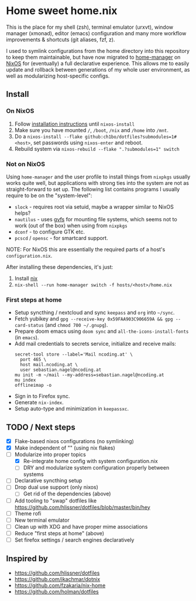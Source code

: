 # Home sweet home.nix

This is the place for my shell (zsh), terminal emulator (urxvt), window manager
(xmonad), editor (emacs) configuration and many more workflow improvements &
shortcuts (git aliases, fzf, z).

I used to symlink configurations from the home directory into this repository to
keep them maintainable, but have now migrated to
[home-manager](https://github.com/nix-community/home-manager) on
[NixOS](https://nixos.org) for (eventually) a full declarative experience. This
allows me to easily update and rollback between generations of my whole user
environment, as well as modularizing host-specific configs.

## Install

### On NixOS

1. Follow [installation
   instructions](https://nixos.org/manual/nixos/stable/index.html#sec-installation-installing)
   until `nixos-install`
2. Make sure you have mounted `/`, `/boot`, `/nix` and `/home` into `/mnt`.
3. Do a `nixos-install --flake github:ch1bo/dotfiles?submodules=1#<host>`, set
   passwords using `nixos-enter` and reboot.
4. Rebuild system via `nixos-rebuild --flake ".?submodules=1" switch`

### Not on NixOS

Using `home-manager` and the user profile to install things from `nixpkgs`
usually works quite well, but applications with strong ties into the system are
not as straight-forward to set up. The following list contains programs I
usually require to be on the "system-level":

- `slock` - requires root via setuid, maybe a wrapper similar to NixOS helps?
- `nautilus` - uses
  [gvfs](https://wiki.archlinux.org/index.php/File_manager_functionality#Mounting)
  for mounting file systems, which seems not to work (out of the box) when using
  from `nixpkgs`
- `dconf` - to configure GTK etc.
- `pcscd` / `opensc` - for smartcard support.

NOTE: For NixOS this are essentially the required parts of a host's
`configuration.nix`.

After installing these dependencies, it's just:

1. Install [nix](https://nixos.org/download.html)
2. `nix-shell --run home-manager switch -f hosts/<host>/home.nix`

### First steps at home

- Setup syncthing / nextcloud and sync `keepass` and `org` into `~/sync`.
- Fetch yubikey and `gpg --receive-key 0x59FAA903C906659A && gpg --card-status` (and `chmod 700 ~/.gnupg`).
- Prepare doom emacs using `doom sync` and `all-the-icons-install-fonts` (in `emacs`).
- Add mail credentials to secrets service, initialize and receive mails:
  ```
  secret-tool store --label='Mail ncoding.at' \
    port 465 \
    host mail.ncoding.at \
    user sebastian.nagel@ncoding.at
  mu init -m ~/mail --my-address=sebastian.nagel@ncoding.at
  mu index
  offlineimap -o
  ```
- Sign in to Firefox sync.
- Generate `nix-index`.
- Setup auto-type and minimization in `keepassxc`.

## TODO / Next steps

- [x] Flake-based nixos configurations (no symlinking)
- [x] Make independent of "<nixpkgs>" (using nix flakes)
- [ ] Modularize into proper topics
  - [x] Re-integrate home config with system configuration.nix
  - [ ] DRY and modularize system configuration properly between systems
- [ ] Declarative syncthing setup
- [ ] Drop dual use support (only nixos)
  - [ ] Get rid of the dependencies (above)
- [ ] Add tooling to "swap" dotfiles like https://github.com/hlissner/dotfiles/blob/master/bin/hey
- [ ] Theme rofi
- [ ] New terminal emulator
- [ ] Clean up with XDG and have proper mime associations
- [ ] Reduce "first steps at home" (above)
- [ ] Set firefox settings / search engines declaratively

## Inspired by

- https://github.com/hlissner/dotfiles
- https://github.com/jkachmar/dotnix
- https://github.com/fzakaria/nix-home
- https://github.com/holman/dotfiles
